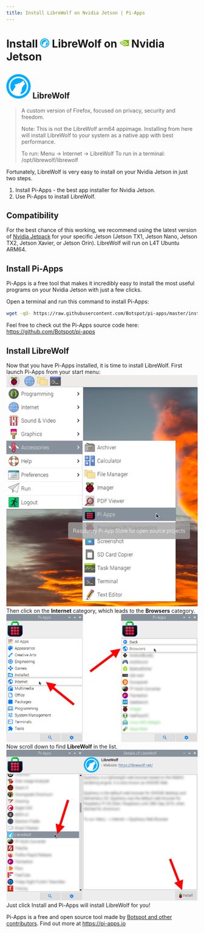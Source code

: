 ```yaml
---
title: Install LibreWolf on Nvidia Jetson | Pi-Apps
---
```

<div class="simple-install-content content">

# Install <img src="/img/app-icons/LibreWolf/icon-64.png" height=24> LibreWolf on <img src=/img/other-icons/nvidia-icon.svg height=24> Nvidia Jetson

## <img src="/img/app-icons/LibreWolf/icon-64.png"> LibreWolf
> A custom version of Firefox, focused on privacy, security and freedom.
> 
> Note: This is not the LibreWolf arm64 appimage. Installing from here will install LibreWolf to your system as a native app with best performance.
> 
> To run: Menu -> Internet -> LibreWolf
> To run in a terminal: /opt/librewolf/librewolf

Fortunately, LibreWolf is very easy to install on your Nvidia Jetson in just two steps.
1. Install Pi-Apps - the best app installer for Nvidia Jetson.
2. Use Pi-Apps to install LibreWolf.
</div>
<div class="simple-install-content content">

## Compatibility
For the best chance of this working, we recommend using the latest version of [Nvidia Jetpack](https://developer.nvidia.com/embedded/jetpack-archive) for your specific Jetson (Jetson TX1, Jetson Nano, Jetson TX2, Jetson Xavier, or Jetson Orin).
LibreWolf will run on L4T Ubuntu ARM64.
</div>
<div class="simple-install-content content">

## Install Pi-Apps

Pi-Apps is a free tool that makes it incredibly easy to install the most useful programs on your Nvidia Jetson with just a few clicks.

Open a terminal and run this command to install Pi-Apps:
```bash
wget -qO- https://raw.githubusercontent.com/Botspot/pi-apps/master/install | bash
```
Feel free to check out the Pi-Apps source code here: https://github.com/Botspot/pi-apps
</div>
<div class="simple-install-content content">

## Install LibreWolf

Now that you have Pi-Apps installed, it is time to install LibreWolf.
First launch Pi-Apps from your start menu:
<img src="/img/start-menu.png">
Then click on the <b>Internet</b> category, which leads to the <b>Browsers</b> category.
<img src="/img/category-selections/Browsers.png">
Now scroll down to find <b>LibreWolf</b> in the list.
<img src="/img/app-icons/LibreWolf/app-selection.png">
Just click Install and Pi-Apps will install LibreWolf for you!
</div>
<div class="simple-install-content content">

Pi-Apps is a free and open source tool made by [Botspot and other contributors](/about/#contributors). Find out more at https://pi-apps.io
</div>
